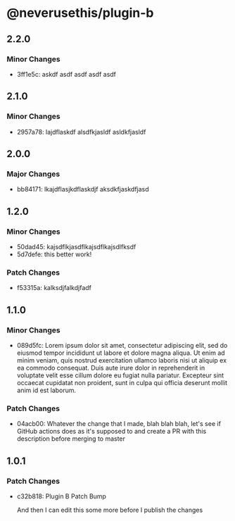 # @neverusethis/plugin-b

## 2.2.0

### Minor Changes

- 3ff1e5c: askdf asdf asdf asdf asdf

## 2.1.0

### Minor Changes

- 2957a78: lajdflaskdf alsdfkjasldf asldkfjasldf

## 2.0.0

### Major Changes

- bb84171: lkajdflasjkdflaskdjf aksdkfjaskdfjasd

## 1.2.0

### Minor Changes

- 50dad45: kajsdflkjasdflkajsdflkajsdlfksdf
- 5d7defe: this better work!

### Patch Changes

- f53315a: kalksdjfalkdjfadf

## 1.1.0

### Minor Changes

- 089d5fc: Lorem ipsum dolor sit amet, consectetur adipiscing elit, sed do eiusmod tempor incididunt ut labore et dolore magna aliqua. Ut enim ad minim veniam, quis nostrud exercitation ullamco laboris nisi ut aliquip ex ea commodo consequat. Duis aute irure dolor in reprehenderit in voluptate velit esse cillum dolore eu fugiat nulla pariatur. Excepteur sint occaecat cupidatat non proident, sunt in culpa qui officia deserunt mollit anim id est laborum.

### Patch Changes

- 04acb00: Whatever the change that I made, blah blah blah, let's see if GitHub actions does as it's supposed to and create a PR with this description before merging to master

## 1.0.1

### Patch Changes

- c32b818: Plugin B Patch Bump

  And then I can edit this some more before I publish the changes
